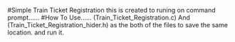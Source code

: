 #Simple Train Ticket Registration
  this is created to runing on command prompt......
#How To Use......
  (Train_Ticket_Registration.c) And (Train_Ticket_Registration_hider.h) as the both of the files to save the same location.
  and run it.
